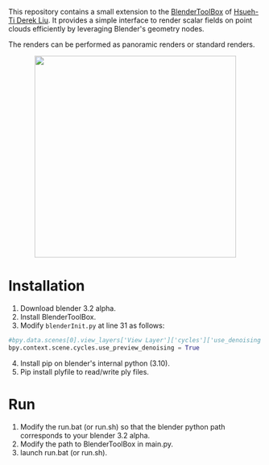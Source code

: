 This repository contains a small extension to the [BlenderToolBox](https://github.com/HTDerekLiu/BlenderToolbox) of [Hsueh-Ti Derek Liu](https://github.com/HTDerekLiu). It provides a simple interface to render scalar fields on point clouds efficiently by leveraging Blender's geometry nodes.

The renders can be performed as panoramic renders or standard renders.

<p align="center">
  <img align="center"  src="/renders/RhombicDodecahedron.png", width=400>
</p>

# Installation
1. Download blender 3.2 alpha.
2. Install BlenderToolBox.
3. Modify ``blenderInit.py`` at line 31 as follows:
```python
#bpy.data.scenes[0].view_layers['View Layer']['cycles']['use_denoising'] = 1
bpy.context.scene.cycles.use_preview_denoising = True
```
4. Install pip on blender's internal python (3.10).
5. Pip install plyfile to read/write ply files.

# Run
1. Modify the run.bat (or run.sh) so that the blender python path corresponds to your blender 3.2 alpha.
2. Modify the path to BlenderToolBox in main.py.
3. launch run.bat (or run.sh).
